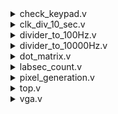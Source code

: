 <details>
  <summary>check_keypad.v</summary>


![image](https://github.com/user-attachments/assets/c5d46a07-4ddc-4869-a888-eca34b234374)



</details>

<details>
  <summary>clk_div_10_sec.v</summary>


![image](https://github.com/user-attachments/assets/eed312aa-1d2b-4a97-a9e6-e8f690b5a47d)


</details>


<details>
  <summary>divider_to_100Hz.v</summary>


![image](https://github.com/user-attachments/assets/f49cb674-d301-4914-92d6-e2b5f45c5c45)


</details>


<details>
  <summary>divider_to_10000Hz.v</summary>


![image](https://github.com/user-attachments/assets/dc98f918-f6c3-4ce1-b52f-0692c661c5ea)


</details>


<details>
  <summary>dot_matrix.v</summary>


![image](https://github.com/user-attachments/assets/0d6df7a6-4711-45d4-ad7c-921519be38dc)
![image](https://github.com/user-attachments/assets/2b306fd1-ba84-40cd-8f0a-566d7dee42d4)
![image](https://github.com/user-attachments/assets/1b1aed72-6365-4807-84e4-83fef9b60a8e)
![image](https://github.com/user-attachments/assets/64939607-4700-460e-9177-0d2c7d23b644)
![image](https://github.com/user-attachments/assets/54404315-b3bd-4ab3-b6b3-51d98e7f587c)
![image](https://github.com/user-attachments/assets/73607676-bb3b-436a-a2d5-16745635dfed)
![image](https://github.com/user-attachments/assets/94ae306f-56b5-4057-83e0-70e46df5ab4f)


</details>


<details>
  <summary>labsec_count.v</summary>


![image](https://github.com/user-attachments/assets/87be5746-6562-488e-99fb-14318640b6c1)
![image](https://github.com/user-attachments/assets/d08b1325-2945-429f-99d5-f9e496a611e0)


</details>


<details>
  <summary>pixel_generation.v</summary>


![image](https://github.com/user-attachments/assets/52869773-2566-450d-8b3c-8c7030b3a6d9)
![image](https://github.com/user-attachments/assets/bef6c2c1-0d6a-4010-b846-f2a758194cc5)
![image](https://github.com/user-attachments/assets/1b14fb60-5894-4285-9800-b386d0b9ec3c)
![image](https://github.com/user-attachments/assets/5f6a47fb-485f-4ce4-bc26-c9b031dffa21)
![image](https://github.com/user-attachments/assets/29a1a7fa-bc3d-4667-bb07-b307215708cc)
![image](https://github.com/user-attachments/assets/02654ea9-be7b-4446-bebc-133ca700b87f)
![image](https://github.com/user-attachments/assets/6127f4ad-b100-4a3c-ab0a-dff5bcffc120)
![image](https://github.com/user-attachments/assets/f433abc3-d32f-4425-b0f1-4247c960a300)


</details>


<details>
  <summary>top.v</summary>


![image](https://github.com/user-attachments/assets/b2371b1e-83ea-4614-8acc-6993625999aa)
![image](https://github.com/user-attachments/assets/8e566af1-6af1-46f9-a92e-ec085fd82912)


</details>


<details>
  <summary>vga.v</summary>


![image](https://github.com/user-attachments/assets/2d8fb750-9048-4383-8659-32b7da7a6ef4)
![image](https://github.com/user-attachments/assets/5b765ac1-47ac-4583-8b55-54a7f6adf3b2)


</details>
